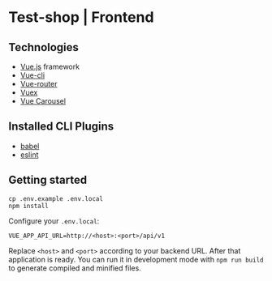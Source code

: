 # Test-shop | Frontend

## Technologies

* [Vue.js](https://vuejs.org/) framework
* [Vue-cli](https://cli.vuejs.org/)
* [Vue-router](https://router.vuejs.org/)
* [Vuex](https://vuex.vuejs.org/)
* [Vue Carousel](https://github.com/SSENSE/vue-carousel)

## Installed CLI Plugins

* [babel](https://github.com//vue-cli/cli-plugin-babel)
* [eslint](https://github.com//vue-cli/cli-plugin-eslint)

## Getting started

```
cp .env.example .env.local
npm install
```

Configure your `.env.local`:
```
VUE_APP_API_URL=http://<host>:<port>/api/v1
```

Replace `<host>` and `<port>` according to your backend URL.
After that application is ready. You can run it in development mode with `npm run build` to generate compiled and minified files.
